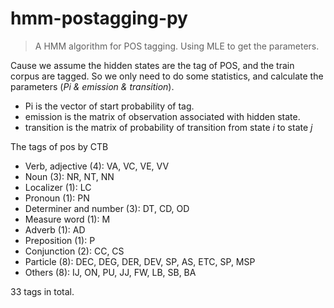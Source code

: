 # hmm-postagging-py

> A HMM algorithm for POS tagging. Using MLE to get the parameters.

Cause we assume the hidden states are the tag of POS, and the train corpus are tagged. So we only need to do some statistics, and calculate the parameters (*Pi & emission & transition*).

- Pi is the vector of start probability of tag.
- emission is the matrix of observation associated with hidden state.
- transition is the matrix of probability of transition from state *i* to state *j*


The tags of pos by CTB

- Verb, adjective (4): VA, VC, VE, VV
- Noun (3): NR, NT, NN
- Localizer (1): LC
- Pronoun (1): PN
- Determiner and number (3): DT, CD, OD
- Measure word (1): M
- Adverb (1): AD
- Preposition (1): P
- Conjunction (2): CC, CS
- Particle (8): DEC, DEG, DER, DEV, SP, AS, ETC, SP, MSP
- Others (8): IJ, ON, PU, JJ, FW, LB, SB, BA

33 tags in total.
